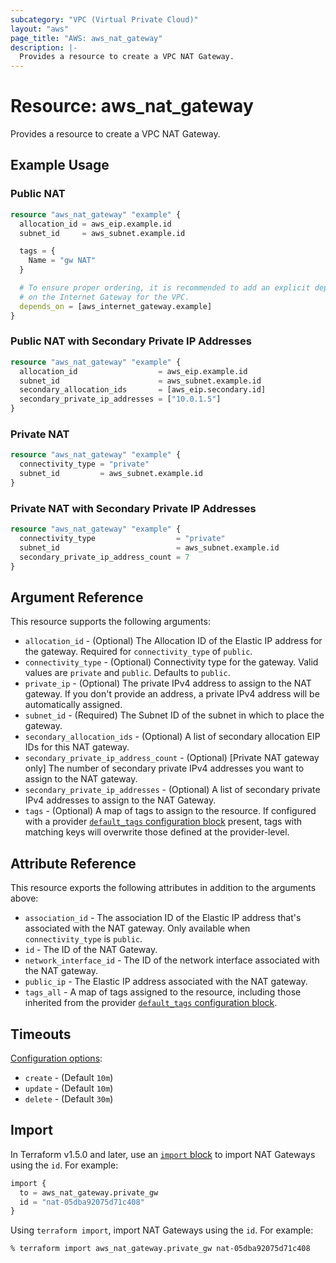 ```yaml
---
subcategory: "VPC (Virtual Private Cloud)"
layout: "aws"
page_title: "AWS: aws_nat_gateway"
description: |-
  Provides a resource to create a VPC NAT Gateway.
---
```


# Resource: aws_nat_gateway

Provides a resource to create a VPC NAT Gateway.

## Example Usage

### Public NAT

```terraform
resource "aws_nat_gateway" "example" {
  allocation_id = aws_eip.example.id
  subnet_id     = aws_subnet.example.id

  tags = {
    Name = "gw NAT"
  }

  # To ensure proper ordering, it is recommended to add an explicit dependency
  # on the Internet Gateway for the VPC.
  depends_on = [aws_internet_gateway.example]
}
```

### Public NAT with Secondary Private IP Addresses

```terraform
resource "aws_nat_gateway" "example" {
  allocation_id                  = aws_eip.example.id
  subnet_id                      = aws_subnet.example.id
  secondary_allocation_ids       = [aws_eip.secondary.id]
  secondary_private_ip_addresses = ["10.0.1.5"]
}
```

### Private NAT

```terraform
resource "aws_nat_gateway" "example" {
  connectivity_type = "private"
  subnet_id         = aws_subnet.example.id
}
```

### Private NAT with Secondary Private IP Addresses

```terraform
resource "aws_nat_gateway" "example" {
  connectivity_type                  = "private"
  subnet_id                          = aws_subnet.example.id
  secondary_private_ip_address_count = 7
}
```

## Argument Reference

This resource supports the following arguments:

* `allocation_id` - (Optional) The Allocation ID of the Elastic IP address for the gateway. Required for `connectivity_type` of `public`.
* `connectivity_type` - (Optional) Connectivity type for the gateway. Valid values are `private` and `public`. Defaults to `public`.
* `private_ip` - (Optional) The private IPv4 address to assign to the NAT gateway. If you don't provide an address, a private IPv4 address will be automatically assigned.
* `subnet_id` - (Required) The Subnet ID of the subnet in which to place the gateway.
* `secondary_allocation_ids` - (Optional) A list of secondary allocation EIP IDs for this NAT gateway.
* `secondary_private_ip_address_count` - (Optional) [Private NAT gateway only] The number of secondary private IPv4 addresses you want to assign to the NAT gateway.
* `secondary_private_ip_addresses` - (Optional) A list of secondary private IPv4 addresses to assign to the NAT Gateway.
* `tags` - (Optional) A map of tags to assign to the resource. If configured with a provider [`default_tags` configuration block](https://registry.terraform.io/providers/hashicorp/aws/latest/docs#default_tags-configuration-block) present, tags with matching keys will overwrite those defined at the provider-level.

## Attribute Reference

This resource exports the following attributes in addition to the arguments above:

* `association_id` - The association ID of the Elastic IP address that's associated with the NAT gateway. Only available when `connectivity_type` is `public`.
* `id` - The ID of the NAT Gateway.
* `network_interface_id` - The ID of the network interface associated with the NAT gateway.
* `public_ip` - The Elastic IP address associated with the NAT gateway.
* `tags_all` - A map of tags assigned to the resource, including those inherited from the provider [`default_tags` configuration block](https://registry.terraform.io/providers/hashicorp/aws/latest/docs#default_tags-configuration-block).

## Timeouts

[Configuration options](https://developer.hashicorp.com/terraform/language/resources/syntax#operation-timeouts):

- `create` - (Default `10m`)
- `update` - (Default `10m`)
- `delete` - (Default `30m`)

## Import

In Terraform v1.5.0 and later, use an [`import` block](https://developer.hashicorp.com/terraform/language/import) to import NAT Gateways using the `id`. For example:

```terraform
import {
  to = aws_nat_gateway.private_gw
  id = "nat-05dba92075d71c408"
}
```

Using `terraform import`, import NAT Gateways using the `id`. For example:

```console
% terraform import aws_nat_gateway.private_gw nat-05dba92075d71c408
```
